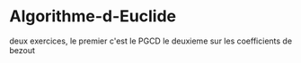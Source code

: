 # Algorithme-d-Euclide
deux exercices, le premier c'est le PGCD le deuxieme sur les coefficients de bezout
